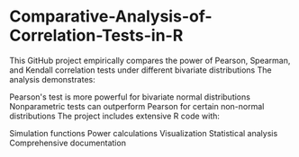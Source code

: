 # Comparative-Analysis-of-Correlation-Tests-in-R
This GitHub project empirically compares the power of Pearson, Spearman, and Kendall correlation tests under different bivariate distributions
The analysis demonstrates:

Pearson's test is more powerful for bivariate normal distributions
Nonparametric tests can outperform Pearson for certain non-normal distributions
The project includes extensive R code with:

Simulation functions
Power calculations
Visualization
Statistical analysis
Comprehensive documentation
